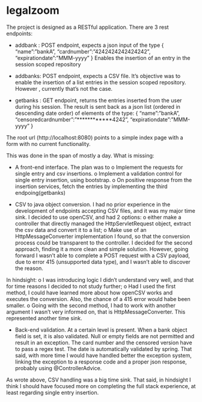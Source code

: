 # legalzoom

The project is designed as a RESTful application. There are 3 rest endpoints:

-	addbank : POST endpoint, expects a json input of the type 
{
“name”:”bankA”, 
“cardnumber”:”4242424242424242”, 
“expirationdate”:”MMM-yyyy”
}
Enables the insertion of an entry in the session scoped repository
-	addbanks: POST endpoint, expects a CSV file. It’s objective was to enable the insertion of a list  entries in the session scoped repository. However , currently that’s not the case. 

-	getbanks : GET endpoint, returns the entries inserted from the user during his session. The result is sent back as a json list (ordered in descending date order) of elements of the type:
{
“name”:”bankA”, 
“censoredcardnumber”:”************4242”, 
“expirationdate”:”MMM-yyyy”
}


The root url (http://localhost:8080) points to a simple index page with a form with no current functionality.

This was done in the span of mostly a day. What is missing:

-	A front-end interface. The plan was to
o	Implement the requests for single entry and csv insertions.
o	Implement a validation control for single entry insertion, using bootstrap.
o	On positive response from the insertion services, fetch the entries by implementing the third endpoing(getbanks)


-	CSV to java object conversion. I had no prior experience in the development of endpoints accepting CSV files, and it was my major time sink. I decided to use openCSV, and had 2 options: 
  o	either make a controller that directly managed the HttpServletRequest  object, extract the csv data and convert it to a list;
  o	Make use of an HttpMessageConverter implementation I found, so that the conversion process could be transparent to the controller.
I decided for the second approach, finding it a more clean and simple solution. However, going forward I wasn’t able to complete a POST request with a CSV payload, due to error 415 (unsupported data type), and I wasn’t able to discover the reason.


In hindsight:
  o	I was introducing logic I didn’t understand very well, and that for time reasons I decided to not study further;
  o	Had I used the first method, I could have learned more about how openCSV works and executes the conversion. Also, the chance of a 415   error would habe been smaller.
  o	Going with the second method, I had to work with another argument I wasn’t very informed on, that is HttpMessageConverter. This represented another time sink.


-	Back-end validation. At a certain level is present. When a bank object field is set, it is also validated. Null or empty fields are not permitted and result in an exception. The card number and the censored version have to pass a regex test. The date is automatically validated by spring.  That said, with more time I would have handled better the exception system, linking the exception to a response code and a proper json response, probably using @ControllerAdvice.



As wrote above, CSV handling was a big time sink. That said, in hindsight I think I should have focused more on completing the full stack experience, at least regarding single entry insertion.
